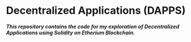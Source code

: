# Decentralized Applications (DAPPS)

***This repository contains the code for my exploration of Decentralized Applications using Solidity on Etherium Blockchain.***
